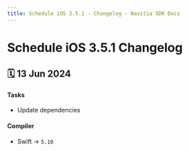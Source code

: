 ```yaml
---
title: Schedule iOS 3.5.1 - Changelog - Navitia SDK Docs
---
```


# Schedule iOS 3.5.1 Changelog

<h2>🗓 13 Jun 2024</h2>

#### Tasks
 - Update dependencies

#### Compiler
-  Swift -> `5.10`
